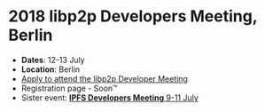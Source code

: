 # 2018 libp2p Developers Meeting, Berlin

- **Dates**: 12-13 July 
- **Location**: Berlin
- [Apply to attend the libp2p Developer Meeting](https://goo.gl/forms/8YpFQ7D00s5gC3hw2)
- Registration page - Soon™
- Sister event: [**IPFS Developers Meeting** 9-11 July](https://github.com/ipfs/developer-meetings)
